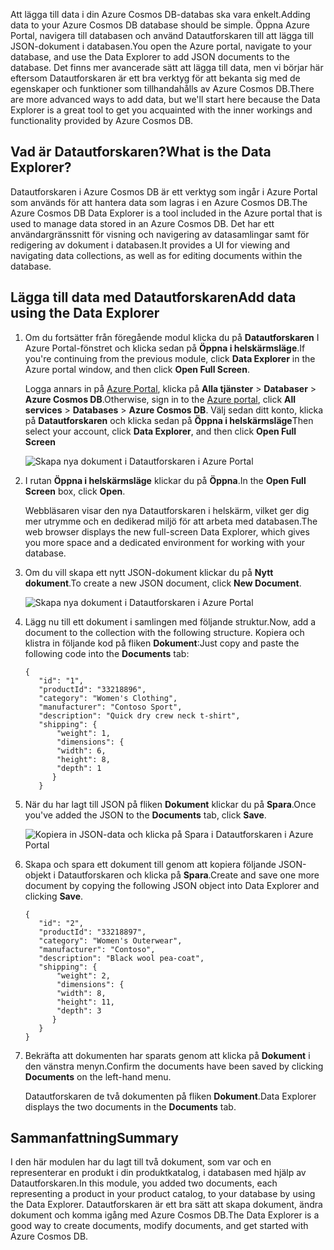 <span data-ttu-id="622f5-101">Att lägga till data i din Azure Cosmos DB-databas ska vara enkelt.</span><span class="sxs-lookup"><span data-stu-id="622f5-101">Adding data to your Azure Cosmos DB database should be simple.</span></span> <span data-ttu-id="622f5-102">Öppna Azure Portal, navigera till databasen och använd Datautforskaren till att lägga till JSON-dokument i databasen.</span><span class="sxs-lookup"><span data-stu-id="622f5-102">You open the Azure portal, navigate to your database, and use the Data Explorer to add JSON documents to the database.</span></span> <span data-ttu-id="622f5-103">Det finns mer avancerade sätt att lägga till data, men vi börjar här eftersom Datautforskaren är ett bra verktyg för att bekanta sig med de egenskaper och funktioner som tillhandahålls av Azure Cosmos DB.</span><span class="sxs-lookup"><span data-stu-id="622f5-103">There are more advanced ways to add data, but we'll start here because the Data Explorer is a great tool to get you acquainted with the inner workings and functionality provided by Azure Cosmos DB.</span></span>

## <a name="what-is-the-data-explorer"></a><span data-ttu-id="622f5-104">Vad är Datautforskaren?</span><span class="sxs-lookup"><span data-stu-id="622f5-104">What is the Data Explorer?</span></span>
<span data-ttu-id="622f5-105">Datautforskaren i Azure Cosmos DB är ett verktyg som ingår i Azure Portal som används för att hantera data som lagras i en Azure Cosmos DB.</span><span class="sxs-lookup"><span data-stu-id="622f5-105">The Azure Cosmos DB Data Explorer is a tool included in the Azure portal that is used to manage data stored in an Azure Cosmos DB.</span></span> <span data-ttu-id="622f5-106">Det har ett användargränssnitt för visning och navigering av datasamlingar samt för redigering av dokument i databasen.</span><span class="sxs-lookup"><span data-stu-id="622f5-106">It provides a UI for viewing and navigating data collections, as well as for editing documents within the database.</span></span>

## <a name="add-data-using-the-data-explorer"></a><span data-ttu-id="622f5-107">Lägga till data med Datautforskaren</span><span class="sxs-lookup"><span data-stu-id="622f5-107">Add data using the Data Explorer</span></span>

1. <span data-ttu-id="622f5-108">Om du fortsätter från föregående modul klicka du på **Datautforskaren** I Azure Portal-fönstret och klicka sedan på **Öppna i helskärmsläge**.</span><span class="sxs-lookup"><span data-stu-id="622f5-108">If you're continuing from the previous module, click **Data Explorer** in the Azure portal window, and then click **Open Full Screen**.</span></span>

    <span data-ttu-id="622f5-109">Logga annars in på [Azure Portal](https://portal.azure.com/?azure-portal=true), klicka på **Alla tjänster** > **Databaser** > **Azure Cosmos DB**.</span><span class="sxs-lookup"><span data-stu-id="622f5-109">Otherwise, sign in to the [Azure portal](https://portal.azure.com/?azure-portal=true), click **All services** > **Databases** > **Azure Cosmos DB**.</span></span> <span data-ttu-id="622f5-110">Välj sedan ditt konto, klicka på **Datautforskaren** och klicka sedan på **Öppna i helskärmsläge**</span><span class="sxs-lookup"><span data-stu-id="622f5-110">Then select your account, click **Data Explorer**, and then click **Open Full Screen**</span></span>
 
   ![Skapa nya dokument i Datautforskaren i Azure Portal](../media-draft/2-add-data/azure-cosmosdb-data-explorer-full-screen.png)

2. <span data-ttu-id="622f5-112">I rutan **Öppna i helskärmsläge** klickar du på **Öppna**.</span><span class="sxs-lookup"><span data-stu-id="622f5-112">In the **Open Full Screen** box, click **Open**.</span></span>

    <span data-ttu-id="622f5-113">Webbläsaren visar den nya Datautforskaren i helskärm, vilket ger dig mer utrymme och en dedikerad miljö för att arbeta med databasen.</span><span class="sxs-lookup"><span data-stu-id="622f5-113">The web browser displays the new full-screen Data Explorer, which gives you more space and a dedicated environment for working with your database.</span></span>

3. <span data-ttu-id="622f5-114">Om du vill skapa ett nytt JSON-dokument klickar du på **Nytt dokument**.</span><span class="sxs-lookup"><span data-stu-id="622f5-114">To create a new JSON document, click **New Document**.</span></span>

   ![Skapa nya dokument i Datautforskaren i Azure Portal](../media-draft/2-add-data/azure-cosmosdb-data-explorer-new-document.png)

4. <span data-ttu-id="622f5-116">Lägg nu till ett dokument i samlingen med följande struktur.</span><span class="sxs-lookup"><span data-stu-id="622f5-116">Now, add a document to the collection with the following structure.</span></span> <span data-ttu-id="622f5-117">Kopiera och klistra in följande kod på fliken **Dokument**:</span><span class="sxs-lookup"><span data-stu-id="622f5-117">Just copy and paste the following code into the **Documents** tab:</span></span>

     ```
    {
        "id": "1",
        "productId": "33218896",
        "category": "Women's Clothing",
        "manufacturer": "Contoso Sport",
        "description": "Quick dry crew neck t-shirt",
        "shipping": {
            "weight": 1,
            "dimensions": {
            "width": 6,
            "height": 8,
            "depth": 1
           }
        }
     ```

5. <span data-ttu-id="622f5-118">När du har lagt till JSON på fliken **Dokument** klickar du på **Spara**.</span><span class="sxs-lookup"><span data-stu-id="622f5-118">Once you've added the JSON to the **Documents** tab, click **Save**.</span></span>

    ![Kopiera in JSON-data och klicka på Spara i Datautforskaren i Azure Portal](../media-draft/2-add-data/azure-cosmosdb-data-explorer-save-document.png)

6. <span data-ttu-id="622f5-120">Skapa och spara ett dokument till genom att kopiera följande JSON-objekt i Datautforskaren och klicka på **Spara**.</span><span class="sxs-lookup"><span data-stu-id="622f5-120">Create and save one more document by copying the following JSON object into Data Explorer and clicking **Save**.</span></span>

     ```
    {
        "id": "2",
        "productId": "33218897",
        "category": "Women's Outerwear",
        "manufacturer": "Contoso",
        "description": "Black wool pea-coat",
        "shipping": {
            "weight": 2,
            "dimensions": {
            "width": 8,
            "height": 11,
            "depth": 3
           }
        }
    }
     ```

7. <span data-ttu-id="622f5-121">Bekräfta att dokumenten har sparats genom att klicka på **Dokument** i den vänstra menyn.</span><span class="sxs-lookup"><span data-stu-id="622f5-121">Confirm the documents have been saved by clicking **Documents** on the left-hand menu.</span></span> 

    <span data-ttu-id="622f5-122">Datautforskaren de två dokumenten på fliken **Dokument**.</span><span class="sxs-lookup"><span data-stu-id="622f5-122">Data Explorer displays the two documents in the **Documents** tab.</span></span>

## <a name="summary"></a><span data-ttu-id="622f5-123">Sammanfattning</span><span class="sxs-lookup"><span data-stu-id="622f5-123">Summary</span></span>

<span data-ttu-id="622f5-124">I den här modulen har du lagt till två dokument, som var och en representerar en produkt i din produktkatalog, i databasen med hjälp av Datautforskaren.</span><span class="sxs-lookup"><span data-stu-id="622f5-124">In this module, you added two documents, each representing a product in your product catalog, to your database by using the Data Explorer.</span></span> <span data-ttu-id="622f5-125">Datautforskaren är ett bra sätt att skapa dokument, ändra dokument och komma igång med Azure Cosmos DB.</span><span class="sxs-lookup"><span data-stu-id="622f5-125">The Data Explorer is a good way to create documents, modify documents, and get started with Azure Cosmos DB.</span></span>  
